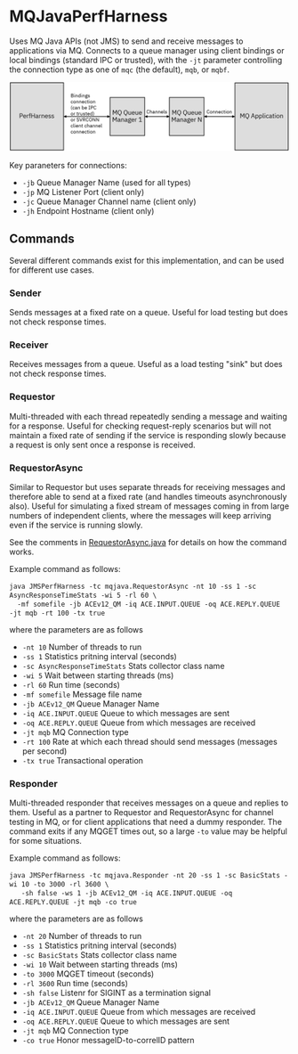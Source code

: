 # MQJavaPerfHarness

Uses MQ Java APIs (not JMS) to send and receive messages to applications via MQ. Connects to a queue manager
using client bindings or local bindings (standard IPC or trusted), with the `-jt` parameter controlling the
connection type as one of `mqc` (the default), `mqb`, or `mqbf`. 

![Overview](ph-2.png)

Key paraneters for connections:

- `-jb` Queue Manager Name (used for all types)
- `-jp` MQ Listener Port (client only)
- `-jc` Queue Manager Channel name (client only)
- `-jh` Endpoint Hostname (client only)

## Commands

Several different commands exist for this implementation, and can be used for different use cases.

### Sender

Sends messages at a fixed rate on a queue. Useful for load testing but does not check response times.

### Receiver

Receives messages from a queue. Useful as a load testing "sink" but does not check response times.

### Requestor

Multi-threaded with each thread repeatedly sending a message and waiting for a response. Useful for
checking request-reply scenarios but will not maintain a fixed rate of sending if the service is 
responding slowly because a request is only sent once a response is received.

### RequestorAsync

Similar to Requestor but uses separate threads for receiving messages and therefore able to send
at a fixed rate (and handles timeouts asynchronously also). Useful for simulating a fixed stream
of messages coming in from large numbers of independent clients, where the messages will keep 
arriving even if the service is running slowly.

See the comments in [RequestorAsync.java](/MQJavaPerfHarness/src/com/ibm/uk/hursley/perfharness/mqjava/RequestorAsync.java) 
for details on how the command works.

Example command as follows:
```
java JMSPerfHarness -tc mqjava.RequestorAsync -nt 10 -ss 1 -sc AsyncResponseTimeStats -wi 5 -rl 60 \
  -mf somefile -jb ACEv12_QM -iq ACE.INPUT.QUEUE -oq ACE.REPLY.QUEUE  -jt mqb -rt 100 -tx true
```
where the parameters are as follows
- `-nt 10` Number of threads to run
- `-ss 1` Statistics pritning interval (seconds)
- `-sc AsyncResponseTimeStats` Stats collector class name
- `-wi 5` Wait between starting threads (ms)
- `-rl 60` Run time (seconds)
- `-mf somefile` Message file name
- `-jb ACEv12_QM` Queue Manager Name 
- `-iq ACE.INPUT.QUEUE` Queue to which messages are sent
- `-oq ACE.REPLY.QUEUE` Queue from which messages are received
- `-jt mqb` MQ Connection type
- `-rt 100` Rate at which each thread should send messages (messages per second)
- `-tx true` Transactional operation


### Responder

Multi-threaded responder that receives messages on a queue and replies to them. Useful as a 
partner to Requestor and RequestorAsync for channel testing in MQ, or for client applications that
need a dummy responder. The command exits if any MQGET times out, so a large `-to` value may
be helpful for some situations.

Example command as follows:
```
java JMSPerfHarness -tc mqjava.Responder -nt 20 -ss 1 -sc BasicStats -wi 10 -to 3000 -rl 3600 \
   -sh false -ws 1 -jb ACEv12_QM -iq ACE.INPUT.QUEUE -oq ACE.REPLY.QUEUE -jt mqb -co true
```

where the parameters are as follows
- `-nt 20` Number of threads to run
- `-ss 1` Statistics pritning interval (seconds)
- `-sc BasicStats` Stats collector class name
- `-wi 10` Wait between starting threads (ms)
- `-to 3000` MQGET timeout (seconds)
- `-rl 3600` Run time (seconds)
- `-sh false` Listenr for SIGINT as a termination signal
- `-jb ACEv12_QM` Queue Manager Name 
- `-iq ACE.INPUT.QUEUE` Queue from which messages are received
- `-oq ACE.REPLY.QUEUE` Queue to which messages are sent
- `-jt mqb` MQ Connection type
- `-co true` Honor messageID-to-correlID pattern
